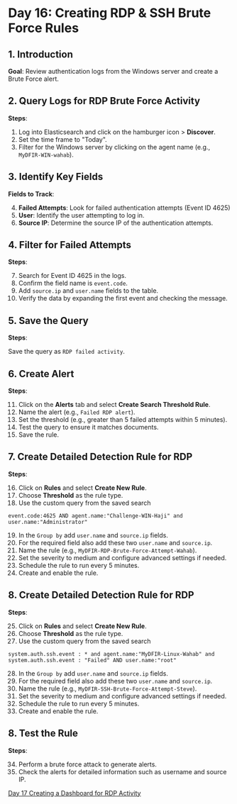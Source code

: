 # Day 16: Creating RDP & SSH Brute Force Rules
## 1. Introduction

**Goal**: Review authentication logs from the Windows server and create a Brute Force alert.

## 2. Query Logs for RDP Brute Force Activity

**Steps**:

1. Log into Elasticsearch and click on the hamburger icon > **Discover**.
2. Set the time frame to "Today".
3. Filter for the Windows server by clicking on the agent name (e.g., `MyDFIR-WIN-wahab`).

## 3. Identify Key Fields

**Fields to Track**:

4. **Failed Attempts**: Look for failed authentication attempts (Event ID 4625)
5. **User**: Identify the user attempting to log in.
6. **Source IP**: Determine the source IP of the authentication attempts.

## 4. Filter for Failed Attempts

**Steps**:

7. Search for Event ID 4625 in the logs.
8. Confirm the field name is `event.code`.
9. Add `source.ip` and `user.name` fields to the table.
10. Verify the data by expanding the first event and checking the message.

## 5. Save the Query

**Steps**:

Save the query as `RDP failed activity`.

## 6. Create Alert

**Steps**:

11. Click on the **Alerts** tab and select **Create Search Threshold Rule**.
12. Name the alert (e.g., `Failed RDP alert`).
13. Set the threshold (e.g., greater than 5 failed attempts within 5 minutes).
14. Test the query to ensure it matches documents.
15. Save the rule.

## 7. Create Detailed Detection Rule for RDP

**Steps**:

16. Click on **Rules** and select **Create New Rule**.
17. Choose **Threshold** as the rule type.
18. Use the custom query from the saved search

```
event.code:4625 AND agent.name:"Challenge-WIN-Haji" and user.name:"Administrator" 
```

19. In the `Group by` add `user.name` and `source.ip` fields.
20. For the required field also add these two `user.name` and `source.ip`.
21. Name the rule (e.g., `MyDFIR-RDP-Brute-Force-Attempt-Wahab`).
22. Set the severity to medium and configure advanced settings if needed.
23. Schedule the rule to run every 5 minutes.
24. Create and enable the rule.

## 8. Create Detailed Detection Rule for RDP

**Steps**:

25. Click on **Rules** and select **Create New Rule**.
26. Choose **Threshold** as the rule type.
27. Use the custom query from the saved search

```
system.auth.ssh.event : * and agent.name:"MyDFIR-Linux-Wahab" and system.auth.ssh.event : "Failed" AND user.name:"root" 
```

28. In the `Group by` add `user.name` and `source.ip` fields.
29. For the required field also add these two `user.name` and `source.ip`.
30. Name the rule (e.g., `MyDFIR-SSH-Brute-Force-Attempt-Steve`).
31. Set the severity to medium and configure advanced settings if needed.
32. Schedule the rule to run every 5 minutes.
33. Create and enable the rule.

## 8. Test the Rule

**Steps**:

34. Perform a brute force attack to generate alerts.
35. Check the alerts for detailed information such as username and source IP.

[Day 17 Creating a Dashboard for RDP Activity](Day%2017%20Creating%20a%20Dashboard%20for%20RDP%20Activity.md)